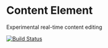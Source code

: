# Content Element

Experimental real-time content editing

[![Build Status](https://travis-ci.org/manuelstofer/content-element.png?branch=master)](https://travis-ci.org/manuelstofer/content-element)


